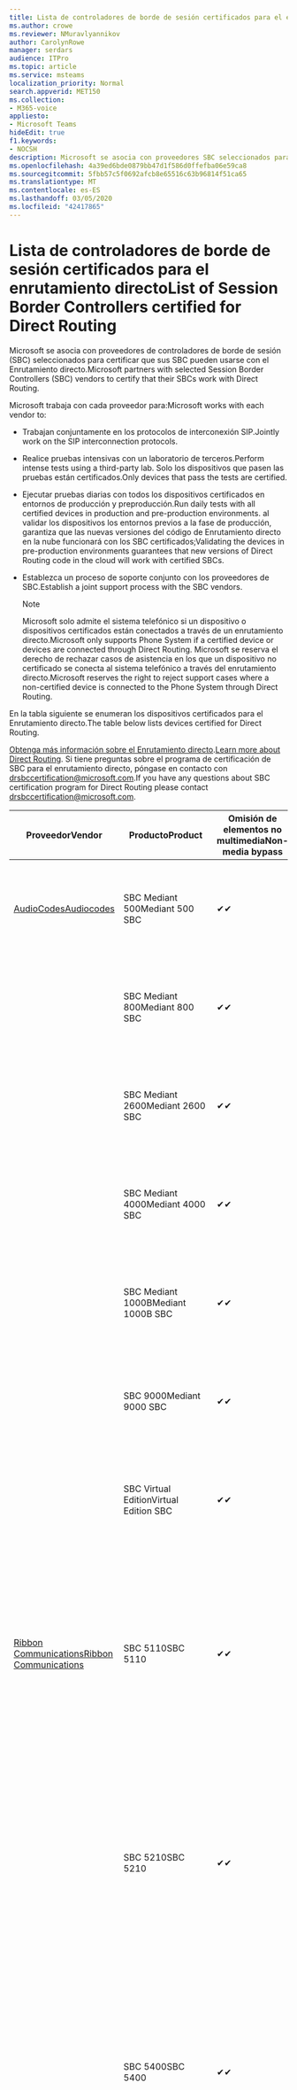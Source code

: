```yaml
---
title: Lista de controladores de borde de sesión certificados para el enrutamiento directo
ms.author: crowe
ms.reviewer: NMuravlyannikov
author: CarolynRowe
manager: serdars
audience: ITPro
ms.topic: article
ms.service: msteams
localization_priority: Normal
search.appverid: MET150
ms.collection:
- M365-voice
appliesto:
- Microsoft Teams
hideEdit: true
f1.keywords:
- NOCSH
description: Microsoft se asocia con proveedores SBC seleccionados para certificar que sus SBC pueden usarse con el Enrutamiento directo.
ms.openlocfilehash: 4a39ed6bde0879bb47d1f586d0ffefba06e59ca8
ms.sourcegitcommit: 5fbb57c5f0692afcb8e65516c63b96814f51ca65
ms.translationtype: MT
ms.contentlocale: es-ES
ms.lasthandoff: 03/05/2020
ms.locfileid: "42417865"
---
```

# <a name="list-of-session-border-controllers-certified-for-direct-routing"></a><span data-ttu-id="645ab-103">Lista de controladores de borde de sesión certificados para el enrutamiento directo</span><span class="sxs-lookup"><span data-stu-id="645ab-103">List of Session Border Controllers certified for Direct Routing</span></span>

<span data-ttu-id="645ab-104">Microsoft se asocia con proveedores de controladores de borde de sesión (SBC) seleccionados para certificar que sus SBC pueden usarse con el Enrutamiento directo.</span><span class="sxs-lookup"><span data-stu-id="645ab-104">Microsoft partners with selected Session Border Controllers (SBC) vendors to certify that their SBCs work with Direct Routing.</span></span> 

<span data-ttu-id="645ab-105">Microsoft trabaja con cada proveedor para:</span><span class="sxs-lookup"><span data-stu-id="645ab-105">Microsoft works with each vendor to:</span></span> 

- <span data-ttu-id="645ab-106">Trabajan conjuntamente en los protocolos de interconexión SIP.</span><span class="sxs-lookup"><span data-stu-id="645ab-106">Jointly work on the SIP interconnection protocols.</span></span>
- <span data-ttu-id="645ab-107">Realice pruebas intensivas con un laboratorio de terceros.</span><span class="sxs-lookup"><span data-stu-id="645ab-107">Perform intense tests using a third-party lab.</span></span> <span data-ttu-id="645ab-108">Solo los dispositivos que pasen las pruebas están certificados.</span><span class="sxs-lookup"><span data-stu-id="645ab-108">Only devices that pass the tests are certified.</span></span> 
- <span data-ttu-id="645ab-109">Ejecutar pruebas diarias con todos los dispositivos certificados en entornos de producción y preproducción.</span><span class="sxs-lookup"><span data-stu-id="645ab-109">Run daily tests with all certified devices in production and pre-production environments.</span></span> <span data-ttu-id="645ab-110">al validar los dispositivos los entornos previos a la fase de producción, garantiza que las nuevas versiones del código de Enrutamiento directo en la nube funcionará con los SBC certificados;</span><span class="sxs-lookup"><span data-stu-id="645ab-110">Validating the devices in pre-production environments guarantees that new versions of Direct Routing code in the cloud will work with certified SBCs.</span></span> 
- <span data-ttu-id="645ab-111">Establezca un proceso de soporte conjunto con los proveedores de SBC.</span><span class="sxs-lookup"><span data-stu-id="645ab-111">Establish a joint support process with the SBC vendors.</span></span>


  > [!NOTE]
  > <span data-ttu-id="645ab-112">Microsoft solo admite el sistema telefónico si un dispositivo o dispositivos certificados están conectados a través de un enrutamiento directo.</span><span class="sxs-lookup"><span data-stu-id="645ab-112">Microsoft only supports Phone System if a certified device or devices are connected through Direct Routing.</span></span> <span data-ttu-id="645ab-113">Microsoft se reserva el derecho de rechazar casos de asistencia en los que un dispositivo no certificado se conecta al sistema telefónico a través del enrutamiento directo.</span><span class="sxs-lookup"><span data-stu-id="645ab-113">Microsoft reserves the right to reject support cases where a non-certified device is connected to the Phone System through Direct Routing.</span></span> 

<span data-ttu-id="645ab-114">En la tabla siguiente se enumeran los dispositivos certificados para el Enrutamiento directo.</span><span class="sxs-lookup"><span data-stu-id="645ab-114">The table below lists devices certified for Direct Routing.</span></span> 

<span data-ttu-id="645ab-115">[Obtenga más información sobre el Enrutamiento directo](https://aka.ms/dr).</span><span class="sxs-lookup"><span data-stu-id="645ab-115">[Learn more about Direct Routing](https://aka.ms/dr).</span></span> <span data-ttu-id="645ab-116">Si tiene preguntas sobre el programa de certificación de SBC para el enrutamiento directo, póngase en contacto con drsbccertification@microsoft.com.</span><span class="sxs-lookup"><span data-stu-id="645ab-116">If you have any questions about SBC certification program for Direct Routing please contact drsbccertification@microsoft.com.</span></span>


|                                                       <span data-ttu-id="645ab-117">Proveedor</span><span class="sxs-lookup"><span data-stu-id="645ab-117">Vendor</span></span>                                                        |       <span data-ttu-id="645ab-118">Producto</span><span class="sxs-lookup"><span data-stu-id="645ab-118">Product</span></span>       | <span data-ttu-id="645ab-119">Omisión de elementos no multimedia</span><span class="sxs-lookup"><span data-stu-id="645ab-119">Non-media bypass</span></span> | <span data-ttu-id="645ab-120">Omisión de medios</span><span class="sxs-lookup"><span data-stu-id="645ab-120">Media bypass</span></span> | <span data-ttu-id="645ab-121">Versión del software</span><span class="sxs-lookup"><span data-stu-id="645ab-121">Software version</span></span> | <span data-ttu-id="645ab-122">Validada con proveedores de E911</span><span class="sxs-lookup"><span data-stu-id="645ab-122">Validated with E911 providers</span></span> | <span data-ttu-id="645ab-123">Capacidad de ELIN</span><span class="sxs-lookup"><span data-stu-id="645ab-123">ELIN capable</span></span>
|---------------------------------------------------------------------------------------------------------------------|---------------------|------------------|--------------|------------------|-----------------|------------------|
| [<span data-ttu-id="645ab-124">AudioCodes</span><span class="sxs-lookup"><span data-stu-id="645ab-124">Audiocodes</span></span>](https://www.audiocodes.com/solutions-products/products/products-for-microsoft-365/direct-routing-for-microsoft-teams) |   <span data-ttu-id="645ab-125">SBC Mediant 500</span><span class="sxs-lookup"><span data-stu-id="645ab-125">Mediant 500 SBC</span></span>   |     <span data-ttu-id="645ab-126">&#10004;</span><span class="sxs-lookup"><span data-stu-id="645ab-126">&#10004;</span></span>     |   <span data-ttu-id="645ab-127">&#10004;</span><span class="sxs-lookup"><span data-stu-id="645ab-127">&#10004;</span></span>    |  <span data-ttu-id="645ab-128">7.20 a. 250</span><span class="sxs-lookup"><span data-stu-id="645ab-128">7.20A.250</span></span>   | <ul> <li> <span data-ttu-id="645ab-129">Enrutamiento de ubicación dinámica de ancho de banda</span><span class="sxs-lookup"><span data-stu-id="645ab-129">Bandwidth Dynamic Location Routing</span></span> </li> </ul>
|                                                                                                                     |   <span data-ttu-id="645ab-130">SBC Mediant 800</span><span class="sxs-lookup"><span data-stu-id="645ab-130">Mediant 800 SBC</span></span>   |     <span data-ttu-id="645ab-131">&#10004;</span><span class="sxs-lookup"><span data-stu-id="645ab-131">&#10004;</span></span>     |   <span data-ttu-id="645ab-132">&#10004;</span><span class="sxs-lookup"><span data-stu-id="645ab-132">&#10004;</span></span>     |  <span data-ttu-id="645ab-133">7.20 a. 250</span><span class="sxs-lookup"><span data-stu-id="645ab-133">7.20A.250</span></span>   |  <ul> <li> [<span data-ttu-id="645ab-134">Enrutamiento de ubicación dinámica de ancho de banda</span><span class="sxs-lookup"><span data-stu-id="645ab-134">Bandwidth Dynamic Location Routing</span></span>](https://www.bandwidth.com/partners/microsoft-teams-direct-routing) </li> </ul>  |    |
|                                                                                                                     |  <span data-ttu-id="645ab-135">SBC Mediant 2600</span><span class="sxs-lookup"><span data-stu-id="645ab-135">Mediant 2600 SBC</span></span>   |     <span data-ttu-id="645ab-136">&#10004;</span><span class="sxs-lookup"><span data-stu-id="645ab-136">&#10004;</span></span>     |   <span data-ttu-id="645ab-137">&#10004;</span><span class="sxs-lookup"><span data-stu-id="645ab-137">&#10004;</span></span>    |  <span data-ttu-id="645ab-138">7.20 a. 250</span><span class="sxs-lookup"><span data-stu-id="645ab-138">7.20A.250</span></span>   |   <ul> <li> [<span data-ttu-id="645ab-139">Enrutamiento de ubicación dinámica de ancho de banda</span><span class="sxs-lookup"><span data-stu-id="645ab-139">Bandwidth Dynamic Location Routing</span></span>](https://www.bandwidth.com/partners/microsoft-teams-direct-routing) </li> </ul>  |    |    
|                                                                                                                     |  <span data-ttu-id="645ab-140">SBC Mediant 4000</span><span class="sxs-lookup"><span data-stu-id="645ab-140">Mediant 4000 SBC</span></span>   |     <span data-ttu-id="645ab-141">&#10004;</span><span class="sxs-lookup"><span data-stu-id="645ab-141">&#10004;</span></span>     |   <span data-ttu-id="645ab-142">&#10004;</span><span class="sxs-lookup"><span data-stu-id="645ab-142">&#10004;</span></span>     |  <span data-ttu-id="645ab-143">7.20 a. 250</span><span class="sxs-lookup"><span data-stu-id="645ab-143">7.20A.250</span></span>   |   <ul> <li> [<span data-ttu-id="645ab-144">Enrutamiento de ubicación dinámica de ancho de banda</span><span class="sxs-lookup"><span data-stu-id="645ab-144">Bandwidth Dynamic Location Routing</span></span>](https://www.bandwidth.com/partners/microsoft-teams-direct-routing) </li> </ul>  |    |    
|                                                                                                                     | <span data-ttu-id="645ab-145">SBC Mediant 1000B</span><span class="sxs-lookup"><span data-stu-id="645ab-145">Mediant 1000B  SBC</span></span>  |     <span data-ttu-id="645ab-146">&#10004;</span><span class="sxs-lookup"><span data-stu-id="645ab-146">&#10004;</span></span>     |   <span data-ttu-id="645ab-147">Pending</span><span class="sxs-lookup"><span data-stu-id="645ab-147">Pending</span></span>     |  <span data-ttu-id="645ab-148">7.20 a. 250</span><span class="sxs-lookup"><span data-stu-id="645ab-148">7.20A.250</span></span>  |  <ul> <li> [<span data-ttu-id="645ab-149">Enrutamiento de ubicación dinámica de ancho de banda</span><span class="sxs-lookup"><span data-stu-id="645ab-149">Bandwidth Dynamic Location Routing</span></span>](https://www.bandwidth.com/partners/microsoft-teams-direct-routing) </li> </ul>  |    |    
|                                                                                                                     | <span data-ttu-id="645ab-150">SBC 9000</span><span class="sxs-lookup"><span data-stu-id="645ab-150">Mediant 9000  SBC</span></span>  |     <span data-ttu-id="645ab-151">&#10004;</span><span class="sxs-lookup"><span data-stu-id="645ab-151">&#10004;</span></span>     |   <span data-ttu-id="645ab-152">&#10004;</span><span class="sxs-lookup"><span data-stu-id="645ab-152">&#10004;</span></span>     |  <span data-ttu-id="645ab-153">7.20 a. 250</span><span class="sxs-lookup"><span data-stu-id="645ab-153">7.20A.250</span></span>   | <ul> <li> [<span data-ttu-id="645ab-154">Enrutamiento de ubicación dinámica de ancho de banda</span><span class="sxs-lookup"><span data-stu-id="645ab-154">Bandwidth Dynamic Location Routing</span></span>](https://www.bandwidth.com/partners/microsoft-teams-direct-routing) </li> </ul>    |    |                                                                       
|                                                                                                                     | <span data-ttu-id="645ab-155">SBC Virtual Edition</span><span class="sxs-lookup"><span data-stu-id="645ab-155">Virtual Edition SBC</span></span> |     <span data-ttu-id="645ab-156">&#10004;</span><span class="sxs-lookup"><span data-stu-id="645ab-156">&#10004;</span></span>     |   <span data-ttu-id="645ab-157">&#10004;</span><span class="sxs-lookup"><span data-stu-id="645ab-157">&#10004;</span></span>     |  <span data-ttu-id="645ab-158">7.20 a. 250</span><span class="sxs-lookup"><span data-stu-id="645ab-158">7.20A.250</span></span> |  <ul> <li> [<span data-ttu-id="645ab-159">Enrutamiento de ubicación dinámica de ancho de banda</span><span class="sxs-lookup"><span data-stu-id="645ab-159">Bandwidth Dynamic Location Routing</span></span>](https://www.bandwidth.com/partners/microsoft-teams-direct-routing) </li> </ul>   |    |    
|  [<span data-ttu-id="645ab-160">Ribbon Communications</span><span class="sxs-lookup"><span data-stu-id="645ab-160">Ribbon Communications</span></span>](https://ribboncommunications.com/solutions/enterprise-solutions/microsoft-skype-business)  |      <span data-ttu-id="645ab-161">SBC 5110</span><span class="sxs-lookup"><span data-stu-id="645ab-161">SBC 5110</span></span>       |     <span data-ttu-id="645ab-162">&#10004;</span><span class="sxs-lookup"><span data-stu-id="645ab-162">&#10004;</span></span>     |   <span data-ttu-id="645ab-163">&#10004;</span><span class="sxs-lookup"><span data-stu-id="645ab-163">&#10004;</span></span>    |       <span data-ttu-id="645ab-164">7,2</span><span class="sxs-lookup"><span data-stu-id="645ab-164">7.2</span></span>       | <ul> <li> [<span data-ttu-id="645ab-165">Enrutamiento de ubicación dinámica de ancho de banda</span><span class="sxs-lookup"><span data-stu-id="645ab-165">Bandwidth Dynamic Location Routing</span></span>](https://www.bandwidth.com/partners/microsoft-teams-direct-routing) </li> <li><span data-ttu-id="645ab-166">Entrada ERS</span><span class="sxs-lookup"><span data-stu-id="645ab-166">Intrado ERS</span></span> </li> <li><span data-ttu-id="645ab-167">Entrada EGW</span><span class="sxs-lookup"><span data-stu-id="645ab-167">Intrado EGW</span></span></li> <li> <span data-ttu-id="645ab-168">Movilidad del horizonte de cielo rojo</span><span class="sxs-lookup"><span data-stu-id="645ab-168">Red Sky Horizon Mobility</span></span> </li>  </ul> |   <span data-ttu-id="645ab-169">No</span><span class="sxs-lookup"><span data-stu-id="645ab-169">No</span></span> |    
|                                                                                                                     |      <span data-ttu-id="645ab-170">SBC 5210</span><span class="sxs-lookup"><span data-stu-id="645ab-170">SBC 5210</span></span>       |     <span data-ttu-id="645ab-171">&#10004;</span><span class="sxs-lookup"><span data-stu-id="645ab-171">&#10004;</span></span>     |  <span data-ttu-id="645ab-172">&#10004;</span><span class="sxs-lookup"><span data-stu-id="645ab-172">&#10004;</span></span>    |       <span data-ttu-id="645ab-173">7,2</span><span class="sxs-lookup"><span data-stu-id="645ab-173">7.2</span></span>       |  <ul> <li> [<span data-ttu-id="645ab-174">Enrutamiento de ubicación dinámica de ancho de banda</span><span class="sxs-lookup"><span data-stu-id="645ab-174">Bandwidth Dynamic Location Routing</span></span>](https://www.bandwidth.com/partners/microsoft-teams-direct-routing) </li> <li><span data-ttu-id="645ab-175">Entrada ERS</span><span class="sxs-lookup"><span data-stu-id="645ab-175">Intrado ERS</span></span> </li> <li><span data-ttu-id="645ab-176">Entrada EGW</span><span class="sxs-lookup"><span data-stu-id="645ab-176">Intrado EGW</span></span></li> <li> <span data-ttu-id="645ab-177">Movilidad del horizonte de cielo rojo</span><span class="sxs-lookup"><span data-stu-id="645ab-177">Red Sky Horizon Mobility</span></span> </li> </ul> | <span data-ttu-id="645ab-178">No</span><span class="sxs-lookup"><span data-stu-id="645ab-178">No</span></span>   |    
|                                                                                                                     |      <span data-ttu-id="645ab-179">SBC 5400</span><span class="sxs-lookup"><span data-stu-id="645ab-179">SBC 5400</span></span>       |     <span data-ttu-id="645ab-180">&#10004;</span><span class="sxs-lookup"><span data-stu-id="645ab-180">&#10004;</span></span>     |   <span data-ttu-id="645ab-181">&#10004;</span><span class="sxs-lookup"><span data-stu-id="645ab-181">&#10004;</span></span>   |       <span data-ttu-id="645ab-182">7,2</span><span class="sxs-lookup"><span data-stu-id="645ab-182">7.2</span></span>       |  <ul> <li> [<span data-ttu-id="645ab-183">Enrutamiento de ubicación dinámica de ancho de banda</span><span class="sxs-lookup"><span data-stu-id="645ab-183">Bandwidth Dynamic Location Routing</span></span>](https://www.bandwidth.com/partners/microsoft-teams-direct-routing) </li><li><span data-ttu-id="645ab-184">Entrada ERS</span><span class="sxs-lookup"><span data-stu-id="645ab-184">Intrado ERS</span></span> </li> <li><span data-ttu-id="645ab-185">Entrada EGW</span><span class="sxs-lookup"><span data-stu-id="645ab-185">Intrado EGW</span></span></li> <li> <span data-ttu-id="645ab-186">Movilidad del horizonte de cielo rojo</span><span class="sxs-lookup"><span data-stu-id="645ab-186">Red Sky Horizon Mobility</span></span> </li> </ul>  |<span data-ttu-id="645ab-187">No</span><span class="sxs-lookup"><span data-stu-id="645ab-187">No</span></span>|    
|                                                                                                                     |      <span data-ttu-id="645ab-188">SBC 7000</span><span class="sxs-lookup"><span data-stu-id="645ab-188">SBC 7000</span></span>       |     <span data-ttu-id="645ab-189">&#10004;</span><span class="sxs-lookup"><span data-stu-id="645ab-189">&#10004;</span></span>     |   <span data-ttu-id="645ab-190">&#10004;</span><span class="sxs-lookup"><span data-stu-id="645ab-190">&#10004;</span></span>    |       <span data-ttu-id="645ab-191">7,2</span><span class="sxs-lookup"><span data-stu-id="645ab-191">7.2</span></span>       |   <ul> <li> [<span data-ttu-id="645ab-192">Enrutamiento de ubicación dinámica de ancho de banda</span><span class="sxs-lookup"><span data-stu-id="645ab-192">Bandwidth Dynamic Location Routing</span></span>](https://www.bandwidth.com/partners/microsoft-teams-direct-routing) </li> <li><span data-ttu-id="645ab-193">Entrada ERS</span><span class="sxs-lookup"><span data-stu-id="645ab-193">Intrado ERS</span></span> </li> <li><span data-ttu-id="645ab-194">Entrada EGW</span><span class="sxs-lookup"><span data-stu-id="645ab-194">Intrado EGW</span></span></li> <li> <span data-ttu-id="645ab-195">Movilidad del horizonte de cielo rojo</span><span class="sxs-lookup"><span data-stu-id="645ab-195">Red Sky Horizon Mobility</span></span> </li> </ul> |  <span data-ttu-id="645ab-196">No</span><span class="sxs-lookup"><span data-stu-id="645ab-196">No</span></span>  |    
|                                                                                                                     |       <span data-ttu-id="645ab-197">SBC SWe</span><span class="sxs-lookup"><span data-stu-id="645ab-197">SBC SWe</span></span>       |     <span data-ttu-id="645ab-198">&#10004;</span><span class="sxs-lookup"><span data-stu-id="645ab-198">&#10004;</span></span>     |   <span data-ttu-id="645ab-199">&#10004;</span><span class="sxs-lookup"><span data-stu-id="645ab-199">&#10004;</span></span>   |       <span data-ttu-id="645ab-200">7,2</span><span class="sxs-lookup"><span data-stu-id="645ab-200">7.2</span></span>       |   <ul> <li> [<span data-ttu-id="645ab-201">Enrutamiento de ubicación dinámica de ancho de banda</span><span class="sxs-lookup"><span data-stu-id="645ab-201">Bandwidth Dynamic Location Routing</span></span>](https://www.bandwidth.com/partners/microsoft-teams-direct-routing) </li> <li><span data-ttu-id="645ab-202">Entrada ERS</span><span class="sxs-lookup"><span data-stu-id="645ab-202">Intrado ERS</span></span> </li> <li><span data-ttu-id="645ab-203">Entrada EGW</span><span class="sxs-lookup"><span data-stu-id="645ab-203">Intrado EGW</span></span></li> <li> <span data-ttu-id="645ab-204">Movilidad del horizonte de cielo rojo</span><span class="sxs-lookup"><span data-stu-id="645ab-204">Red Sky Horizon Mobility</span></span> </li> </ul> |   <span data-ttu-id="645ab-205">No</span><span class="sxs-lookup"><span data-stu-id="645ab-205">No</span></span> |    
|                                                                                                                     |      <span data-ttu-id="645ab-206">SBC 1000</span><span class="sxs-lookup"><span data-stu-id="645ab-206">SBC 1000</span></span>       |     <span data-ttu-id="645ab-207">&#10004;</span><span class="sxs-lookup"><span data-stu-id="645ab-207">&#10004;</span></span>     |   <span data-ttu-id="645ab-208">&#10004;</span><span class="sxs-lookup"><span data-stu-id="645ab-208">&#10004;</span></span>    |      <span data-ttu-id="645ab-209">8.0.3 (compilación 537)</span><span class="sxs-lookup"><span data-stu-id="645ab-209">8.0.3 (build 537)</span></span>     |  <ul> <li> [<span data-ttu-id="645ab-210">Enrutamiento de ubicación dinámica de ancho de banda</span><span class="sxs-lookup"><span data-stu-id="645ab-210">Bandwidth Dynamic Location Routing</span></span>](https://www.bandwidth.com/partners/microsoft-teams-direct-routing) </li> <li> <span data-ttu-id="645ab-211">Entrada ERS</span><span class="sxs-lookup"><span data-stu-id="645ab-211">Intrado ERS</span></span> </li> <li><span data-ttu-id="645ab-212">Entrada EGW</span><span class="sxs-lookup"><span data-stu-id="645ab-212">Intrado EGW</span></span> </li> <li> <span data-ttu-id="645ab-213">Movilidad del horizonte de cielo rojo</span><span class="sxs-lookup"><span data-stu-id="645ab-213">Red Sky Horizon Mobility</span></span> </li> </ul>   |    <span data-ttu-id="645ab-214">Sí</span><span class="sxs-lookup"><span data-stu-id="645ab-214">Yes</span></span>     |    
|                                                                                                                     |      <span data-ttu-id="645ab-215">SBC 2000</span><span class="sxs-lookup"><span data-stu-id="645ab-215">SBC 2000</span></span>       |     <span data-ttu-id="645ab-216">&#10004;</span><span class="sxs-lookup"><span data-stu-id="645ab-216">&#10004;</span></span>     |   <span data-ttu-id="645ab-217">&#10004;</span><span class="sxs-lookup"><span data-stu-id="645ab-217">&#10004;</span></span>   |     <span data-ttu-id="645ab-218">8.0.3 (compilación 537)</span><span class="sxs-lookup"><span data-stu-id="645ab-218">8.0.3 (build 537)</span></span>     |  <ul> <li>[<span data-ttu-id="645ab-219">Enrutamiento de ubicación dinámica de ancho de banda</span><span class="sxs-lookup"><span data-stu-id="645ab-219">Bandwidth Dynamic Location Routing</span></span>](https://www.bandwidth.com/partners/microsoft-teams-direct-routing) </li> <li> <span data-ttu-id="645ab-220">Entrada ERS</span><span class="sxs-lookup"><span data-stu-id="645ab-220">Intrado ERS</span></span> </li> <li><span data-ttu-id="645ab-221">Entrada EGW</span><span class="sxs-lookup"><span data-stu-id="645ab-221">Intrado EGW</span></span> </li> <li> <span data-ttu-id="645ab-222">Movilidad del horizonte de cielo rojo</span><span class="sxs-lookup"><span data-stu-id="645ab-222">Red Sky Horizon Mobility</span></span> </li> </ul>   |     <span data-ttu-id="645ab-223">Sí</span><span class="sxs-lookup"><span data-stu-id="645ab-223">Yes</span></span>      |    
|                                                                                                                     |    <span data-ttu-id="645ab-224">SBC SWe Lite</span><span class="sxs-lookup"><span data-stu-id="645ab-224">SBC SWe Lite</span></span>     |     <span data-ttu-id="645ab-225">&#10004;</span><span class="sxs-lookup"><span data-stu-id="645ab-225">&#10004;</span></span>     |  <span data-ttu-id="645ab-226">&#10004;</span><span class="sxs-lookup"><span data-stu-id="645ab-226">&#10004;</span></span>    |      <span data-ttu-id="645ab-227">8.0.3 (compilación 216)</span><span class="sxs-lookup"><span data-stu-id="645ab-227">8.0.3 (build 216)</span></span>    |  <ul> <li> [<span data-ttu-id="645ab-228">Enrutamiento de ubicación dinámica de ancho de banda</span><span class="sxs-lookup"><span data-stu-id="645ab-228">Bandwidth Dynamic Location Routing</span></span>](https://www.bandwidth.com/partners/microsoft-teams-direct-routing) </li> <li> <span data-ttu-id="645ab-229">Entrada ERS</span><span class="sxs-lookup"><span data-stu-id="645ab-229">Intrado ERS</span></span> </li> <li><span data-ttu-id="645ab-230">Entrada EGW</span><span class="sxs-lookup"><span data-stu-id="645ab-230">Intrado EGW</span></span> </li> <li> <span data-ttu-id="645ab-231">Movilidad del horizonte de cielo rojo</span><span class="sxs-lookup"><span data-stu-id="645ab-231">Red Sky Horizon Mobility</span></span> </li> </ul>    |     <span data-ttu-id="645ab-232">Sí</span><span class="sxs-lookup"><span data-stu-id="645ab-232">Yes</span></span>      |   
| | <span data-ttu-id="645ab-233">Serie Edgemarc</span><span class="sxs-lookup"><span data-stu-id="645ab-233">Edgemarc Series</span></span> |  <span data-ttu-id="645ab-234">&#10004;</span><span class="sxs-lookup"><span data-stu-id="645ab-234">&#10004;</span></span> | | <span data-ttu-id="645ab-235">15.6.1</span><span class="sxs-lookup"><span data-stu-id="645ab-235">15.6.1</span></span> | 
|                     [<span data-ttu-id="645ab-236">Thinktel</span><span class="sxs-lookup"><span data-stu-id="645ab-236">Thinktel</span></span>](https://www.thinktel.ca/services/think-365/think-365-overview/)                      |    <span data-ttu-id="645ab-237">SBC Think 365</span><span class="sxs-lookup"><span data-stu-id="645ab-237">Think 365 SBC</span></span>    |     <span data-ttu-id="645ab-238">&#10004;</span><span class="sxs-lookup"><span data-stu-id="645ab-238">&#10004;</span></span>     |        <span data-ttu-id="645ab-239">Pending</span><span class="sxs-lookup"><span data-stu-id="645ab-239">Pending</span></span>   |       <span data-ttu-id="645ab-240">V1.4</span><span class="sxs-lookup"><span data-stu-id="645ab-240">V1.4</span></span>       |     |    |    
|                     [<span data-ttu-id="645ab-241">Oracle</span><span class="sxs-lookup"><span data-stu-id="645ab-241">Oracle</span></span>](https://www.oracle.com/industries/communications/enterprise-session-border-controller/microsoft.html)                      |    <span data-ttu-id="645ab-242">AP 1100</span><span class="sxs-lookup"><span data-stu-id="645ab-242">AP 1100</span></span>      |    <span data-ttu-id="645ab-243">&#10004;</span><span class="sxs-lookup"><span data-stu-id="645ab-243">&#10004;</span></span>     |    <span data-ttu-id="645ab-244">&#10004;</span><span class="sxs-lookup"><span data-stu-id="645ab-244">&#10004;</span></span>    |   <span data-ttu-id="645ab-245">8.3.0.0.1</span><span class="sxs-lookup"><span data-stu-id="645ab-245">8.3.0.0.1</span></span> |   <ul> <li> [<span data-ttu-id="645ab-246">Enrutamiento de ubicación dinámica de ancho de banda</span><span class="sxs-lookup"><span data-stu-id="645ab-246">Bandwidth Dynamic Location Routing</span></span>](https://www.bandwidth.com/partners/microsoft-teams-direct-routing) </li>  <li> <span data-ttu-id="645ab-247">Entrada ERS</span><span class="sxs-lookup"><span data-stu-id="645ab-247">Intrado ERS</span></span> </li> <li><span data-ttu-id="645ab-248">Entrada EGW</span><span class="sxs-lookup"><span data-stu-id="645ab-248">Intrado EGW</span></span> </li> </ul>   |    |    
|                                                                                                                    |    <span data-ttu-id="645ab-249">AP 3900</span><span class="sxs-lookup"><span data-stu-id="645ab-249">AP 3900</span></span>           |    <span data-ttu-id="645ab-250">&#10004;</span><span class="sxs-lookup"><span data-stu-id="645ab-250">&#10004;</span></span>     |    <span data-ttu-id="645ab-251">&#10004;</span><span class="sxs-lookup"><span data-stu-id="645ab-251">&#10004;</span></span>   |   <span data-ttu-id="645ab-252">8.3.0.0.1</span><span class="sxs-lookup"><span data-stu-id="645ab-252">8.3.0.0.1</span></span>  |  <ul> <li> [<span data-ttu-id="645ab-253">Enrutamiento de ubicación dinámica de ancho de banda</span><span class="sxs-lookup"><span data-stu-id="645ab-253">Bandwidth Dynamic Location Routing</span></span>](https://www.bandwidth.com/partners/microsoft-teams-direct-routing) </li>  <li> <span data-ttu-id="645ab-254">Entrada ERS</span><span class="sxs-lookup"><span data-stu-id="645ab-254">Intrado ERS</span></span> </li> <li><span data-ttu-id="645ab-255">Entrada EGW</span><span class="sxs-lookup"><span data-stu-id="645ab-255">Intrado EGW</span></span> </li> </ul>  |    |    
|                                                                                                                    |      <span data-ttu-id="645ab-256">AP 4600</span><span class="sxs-lookup"><span data-stu-id="645ab-256">AP 4600</span></span>         |    <span data-ttu-id="645ab-257">&#10004;</span><span class="sxs-lookup"><span data-stu-id="645ab-257">&#10004;</span></span>   |    <span data-ttu-id="645ab-258">&#10004;</span><span class="sxs-lookup"><span data-stu-id="645ab-258">&#10004;</span></span>     |     <span data-ttu-id="645ab-259">8.3.0.0.1</span><span class="sxs-lookup"><span data-stu-id="645ab-259">8.3.0.0.1</span></span>  |   <ul> <li> [<span data-ttu-id="645ab-260">Enrutamiento de ubicación dinámica de ancho de banda</span><span class="sxs-lookup"><span data-stu-id="645ab-260">Bandwidth Dynamic Location Routing</span></span>](https://www.bandwidth.com/partners/microsoft-teams-direct-routing) </li>  <li> <span data-ttu-id="645ab-261">Entrada ERS</span><span class="sxs-lookup"><span data-stu-id="645ab-261">Intrado ERS</span></span> </li> <li><span data-ttu-id="645ab-262">Entrada EGW</span><span class="sxs-lookup"><span data-stu-id="645ab-262">Intrado EGW</span></span> </li> </ul>  |    |    
|                                                                                                                    |      <span data-ttu-id="645ab-263">AP 6300</span><span class="sxs-lookup"><span data-stu-id="645ab-263">AP 6300</span></span>         |    <span data-ttu-id="645ab-264">&#10004;</span><span class="sxs-lookup"><span data-stu-id="645ab-264">&#10004;</span></span>   |    <span data-ttu-id="645ab-265">&#10004;</span><span class="sxs-lookup"><span data-stu-id="645ab-265">&#10004;</span></span>     |     <span data-ttu-id="645ab-266">8.3.0.0.1</span><span class="sxs-lookup"><span data-stu-id="645ab-266">8.3.0.0.1</span></span>  |  <ul> <li> [<span data-ttu-id="645ab-267">Enrutamiento de ubicación dinámica de ancho de banda</span><span class="sxs-lookup"><span data-stu-id="645ab-267">Bandwidth Dynamic Location Routing</span></span>](https://www.bandwidth.com/partners/microsoft-teams-direct-routing) </li> <li> <span data-ttu-id="645ab-268">Entrada ERS</span><span class="sxs-lookup"><span data-stu-id="645ab-268">Intrado ERS</span></span> </li> <li><span data-ttu-id="645ab-269">Entrada EGW</span><span class="sxs-lookup"><span data-stu-id="645ab-269">Intrado EGW</span></span> </li> </ul>   |    |    
|                                                                                                                   |      <span data-ttu-id="645ab-270">AP 6350</span><span class="sxs-lookup"><span data-stu-id="645ab-270">AP 6350</span></span>           |    <span data-ttu-id="645ab-271">&#10004;</span><span class="sxs-lookup"><span data-stu-id="645ab-271">&#10004;</span></span>   |    <span data-ttu-id="645ab-272">&#10004;</span><span class="sxs-lookup"><span data-stu-id="645ab-272">&#10004;</span></span>    |     <span data-ttu-id="645ab-273">8.3.0.0.1</span><span class="sxs-lookup"><span data-stu-id="645ab-273">8.3.0.0.1</span></span>  |   <ul> <li> [<span data-ttu-id="645ab-274">Enrutamiento de ubicación dinámica de ancho de banda</span><span class="sxs-lookup"><span data-stu-id="645ab-274">Bandwidth Dynamic Location Routing</span></span>](https://www.bandwidth.com/partners/microsoft-teams-direct-routing) </li> <li> <span data-ttu-id="645ab-275">Entrada ERS</span><span class="sxs-lookup"><span data-stu-id="645ab-275">Intrado ERS</span></span> </li> <li><span data-ttu-id="645ab-276">Entrada EGW</span><span class="sxs-lookup"><span data-stu-id="645ab-276">Intrado EGW</span></span> </li> </ul>  |    |                                            
|                                                                                                                    |      <span data-ttu-id="645ab-277">VME</span><span class="sxs-lookup"><span data-stu-id="645ab-277">VME</span></span>           |    <span data-ttu-id="645ab-278">&#10004;</span><span class="sxs-lookup"><span data-stu-id="645ab-278">&#10004;</span></span>    |    <span data-ttu-id="645ab-279">&#10004;</span><span class="sxs-lookup"><span data-stu-id="645ab-279">&#10004;</span></span>    |     <span data-ttu-id="645ab-280">8.3.0.0.1</span><span class="sxs-lookup"><span data-stu-id="645ab-280">8.3.0.0.1</span></span>   |   <ul> <li> [<span data-ttu-id="645ab-281">Enrutamiento de ubicación dinámica de ancho de banda</span><span class="sxs-lookup"><span data-stu-id="645ab-281">Bandwidth Dynamic Location Routing</span></span>](https://www.bandwidth.com/partners/microsoft-teams-direct-routing) </li> <li> <span data-ttu-id="645ab-282">Entrada ERS</span><span class="sxs-lookup"><span data-stu-id="645ab-282">Intrado ERS</span></span> </li> <li><span data-ttu-id="645ab-283">Entrada EGW</span><span class="sxs-lookup"><span data-stu-id="645ab-283">Intrado EGW</span></span> </li> </ul>   |    |    
|                     [<span data-ttu-id="645ab-284">TE-SYSTEMS</span><span class="sxs-lookup"><span data-stu-id="645ab-284">TE-SYSTEMS</span></span>](https://www.anynode.de/anynode-and-microsoft-teams/)                               |     <span data-ttu-id="645ab-285">anynode</span><span class="sxs-lookup"><span data-stu-id="645ab-285">anynode</span></span>         |     <span data-ttu-id="645ab-286">&#10004;</span><span class="sxs-lookup"><span data-stu-id="645ab-286">&#10004;</span></span>   |  <span data-ttu-id="645ab-287">&#10004;</span><span class="sxs-lookup"><span data-stu-id="645ab-287">&#10004;</span></span>   |      <span data-ttu-id="645ab-288">v3.16.2</span><span class="sxs-lookup"><span data-stu-id="645ab-288">v3.16.2</span></span>      |     |    |    


<span data-ttu-id="645ab-289">En la siguiente tabla se enumeran los dispositivos verificados para la interoperabilidad entre el enrutamiento directo y los dispositivos analógicos.</span><span class="sxs-lookup"><span data-stu-id="645ab-289">The following table lists devices that are verified for interoperability between Direct Routing and Analog Devices.</span></span>

|                                                       <span data-ttu-id="645ab-290">Proveedor</span><span class="sxs-lookup"><span data-stu-id="645ab-290">Vendor</span></span>                                                        |       <span data-ttu-id="645ab-291">Producto</span><span class="sxs-lookup"><span data-stu-id="645ab-291">Product</span></span>       | <span data-ttu-id="645ab-292">Probado</span><span class="sxs-lookup"><span data-stu-id="645ab-292">Verified</span></span>
|---------------------------------------------------------------------------------------------------------------------|---------------------|------------------|
| [<span data-ttu-id="645ab-293">AudioCodes</span><span class="sxs-lookup"><span data-stu-id="645ab-293">Audiocodes</span></span>](https://www.audiocodes.com/solutions-products/products/products-for-microsoft-365/direct-routing-for-microsoft-teams) |   [<span data-ttu-id="645ab-294">ATA-1</span><span class="sxs-lookup"><span data-stu-id="645ab-294">ATA-1</span></span>](https://www.audiocodes.com/media/2373/mp-1xx-and-mp-124-datasheet.pdf)   |     <span data-ttu-id="645ab-295">&#10004;</span><span class="sxs-lookup"><span data-stu-id="645ab-295">&#10004;</span></span>     |

<span data-ttu-id="645ab-296">Para enviarnos comentarios sobre los equipos, como ideas para nuevas características, vea [uservoice](https://microsoftteams.uservoice.com) Anote la certificación concedida a una versión principal.</span><span class="sxs-lookup"><span data-stu-id="645ab-296">To give us product feedback about Teams, such as ideas for new features, see [Uservoice](https://microsoftteams.uservoice.com) Note the certification granted to a major version.</span></span> <span data-ttu-id="645ab-297">Eso significa que se admite el firmware con cualquier número en el firmware de SBC siguiendo la versión principal.</span><span class="sxs-lookup"><span data-stu-id="645ab-297">That means that firmware with any number in the SBC firmware following the major version is supported.</span></span>
